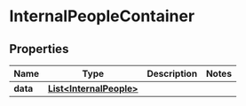

# InternalPeopleContainer


## Properties

| Name | Type | Description | Notes |
|------------ | ------------- | ------------- | -------------|
|**data** | [**List&lt;InternalPeople&gt;**](InternalPeople.md) |  |  |



